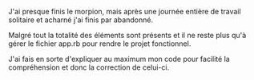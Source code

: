 J'ai presque finis le morpion, mais après une journée entière de travail solitaire et acharné j'ai finis par abandonné.

Malgré tout la totalité des éléments sont présents et il ne reste plus qu'à gérer le fichier app.rb pour rendre le projet fonctionnel.

J'ai fais en sorte d'expliquer au maximum mon code pour facilité la compréhension et donc la correction de celui-ci.
